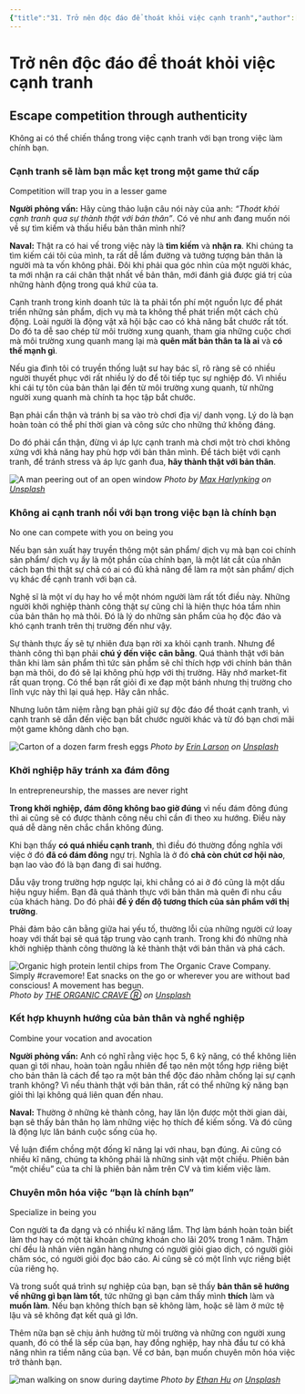 ```yaml
---
{"title":"31. Trở nên độc đáo để thoát khỏi việc cạnh tranh","author":["Naval Ravikant"],"type":null,"category":"finance","related":["[[💸 Làm giàu không cần may mắn]]"],"word-count":1536,"dg-publish":true,"dg-hide":true,"tags":["publish","Naval-Ravikant","rich","finance"],"TARGET DECK":null,"FILE TAGS":null,"permalink":"/2-reading/books/lam-giau-khong-can-may-man-naval/31-tro-nen-doc-dao-de-thoat-khoi-viec-canh-tranh/","hide":true,"dgPassFrontmatter":true}
---
```


# Trở nên độc đáo để thoát khỏi việc cạnh tranh
## Escape competition through authenticity  

Không ai có thể chiến thắng trong việc cạnh tranh với bạn trong việc làm chính bạn.

### Cạnh tranh sẽ làm bạn mắc kẹt trong một game thứ cấp
Competition will trap you in a lesser game

**Người phỏng vấn:** Hãy cùng thảo luận câu nói này của anh: *“Thoát khỏi cạnh tranh qua sự thành thật với bản thân”*. Có vẻ như anh đang muốn nói về sự tìm kiếm và thấu hiểu bản thân mình nhỉ?

**Naval:** Thật ra có hai vế trong việc này là **tìm kiếm** và **nhận ra**. Khi chúng ta tìm kiếm cái tôi của mình, ta rất dễ lầm đường và tưởng tượng bản thân là người mà ta vốn không phải. Đôi khi phải qua góc nhìn của một người khác, ta mới nhận ra cái chân thật nhất về bản thân, mới đánh giá được giá trị của những hành động trong quá khứ của ta.

Cạnh tranh trong kinh doanh tức là ta phải tổn phí một nguồn lực để phát triển những sản phẩm, dịch vụ mà ta không thể phát triển một cách chủ động. Loài người là động vật xã hội bậc cao có khả năng bắt chước rất tốt. Do đó ta dễ sao chép từ môi trường xung quanh, tham gia những cuộc chơi mà môi trường xung quanh mang lại mà **quên mất bản thân ta là ai** và **có thế mạnh gì**.

Nếu gia đình tôi có truyền thống luật sư hay bác sĩ, rõ ràng sẽ có nhiều người thuyết phục với rất nhiều lý do để tôi tiếp tục sự nghiệp đó. Vì nhiều khi cái tự tôn của bản thân lại đến từ môi trường xung quanh, từ những người xung quanh mà chính ta học tập bắt chước.

Bạn phải cẩn thận và tránh bị sa vào trò chơi địa vị/ danh vọng. Lý do là bạn hoàn toàn có thể phí thời gian và công sức cho những thứ không đáng.

Do đó phải cẩn thận, đừng vì áp lực cạnh tranh mà chơi một trò chơi không xứng với khả năng hay phù hợp với bản thân mình. Để tách biệt với cạnh tranh, để tránh stress và áp lực ganh đua, **hãy thành thật với bản thân**.

![A man peering out of an open window](https://images.unsplash.com/photo-1630710577148-7dab2242b56f?crop=entropy&cs=tinysrgb&fit=max&fm=jpg&ixid=M3wzNjAwOTd8MHwxfHNlYXJjaHw3NXx8YmUlMjB5b3Vyc2VsZnxlbnwwfDB8fHwxNjk0NDA4OTk2fDA&ixlib=rb-4.0.3&q=80&w=1080)
*Photo by [Max Harlynking](https://unsplash.com/@harlynkingm?utm_source=Obsidian%20Image%20Inserter%20Plugin&utm_medium=referral) on [Unsplash](https://unsplash.com/?utm_source=Obsidian%20Image%20Inserter%20Plugin&utm_medium=referral)*

### Không ai cạnh tranh nổi với bạn trong việc bạn là chính bạn
No one can compete with you on being you

Nếu bạn sản xuất hay truyền thông một sản phẩm/ dịch vụ mà bạn coi chính sản phẩm/ dịch vụ ấy là một phần của chính bạn, là một lát cắt của nhân cách bạn thì thật sự chả có ai có đủ khả năng để làm ra một sản phẩm/ dịch vụ khác để cạnh tranh với bạn cả.

Nghệ sĩ là một ví dụ hay ho về một nhóm người làm rất tốt điều này. Những người khởi nghiệp thành công thật sự cũng chỉ là hiện thực hóa tầm nhìn của bản thân họ mà thôi. Đó là lý do những sản phẩm của họ độc đáo và khó cạnh tranh trên thị trường đến như vậy.

Sự thành thực ấy sẽ tự nhiên đưa bạn rời xa khỏi cạnh tranh. Nhưng để thành công thì bạn phải **chú ý đến việc** **cân bằng**. Quá thành thật với bản thân khi làm sản phẩm thì tức sản phẩm sẽ chỉ thích hợp với chính bản thân bạn mà thôi, do đó sẽ lại không phù hợp với thị trường. Hãy nhớ market-fit rất quan trọng. Có thể bạn rất giỏi đi xe đạp một bánh nhưng thị trường cho lĩnh vực này thì lại quá hẹp. Hãy cân nhắc.

Nhưng luôn tâm niệm rằng bạn phải giữ sự độc đáo để thoát cạnh tranh, vì cạnh tranh sẽ dẫn đến việc bạn bắt chước người khác và từ đó bạn chơi mãi một game không dành cho bạn.

![Carton of a dozen farm fresh eggs](https://images.unsplash.com/photo-1660224286794-fc173fa9295c?crop=entropy&cs=tinysrgb&fit=max&fm=jpg&ixid=M3wzNjAwOTd8MHwxfHNlYXJjaHw0MDV8fHVuaXF1ZSUyMHRoaW5nc3xlbnwwfDB8fHwxNjk0NDA5MTY1fDA&ixlib=rb-4.0.3&q=80&w=1080)
*Photo by [Erin Larson](https://unsplash.com/@erinlarsonphotography?utm_source=Obsidian%20Image%20Inserter%20Plugin&utm_medium=referral) on [Unsplash](https://unsplash.com/?utm_source=Obsidian%20Image%20Inserter%20Plugin&utm_medium=referral)*

### Khởi nghiệp hãy tránh xa đám đông
In entrepreneurship, the masses are never right

**Trong khởi nghiệp, đám đông không bao giờ đúng** vì nếu đám đông đúng thì ai cũng sẽ có được thành công nếu chỉ cần đi theo xu hướng. Điều này quá dễ dàng nên chắc chắn không đúng.

Khi bạn thấy **có quá nhiều cạnh tranh**, thì điều đó thường đồng nghĩa với việc ở đó **đã có đám đông** ngự trị. Nghĩa là ở đó **chả còn chút cơ hội nào**, bạn lao vào đó là bạn đang đi sai hướng.

Dẫu vậy trong trường hợp ngược lại, khi chẳng có ai ở đó cũng là một dấu hiệu nguy hiểm. Bạn đã quá thành thực với bản thân mà quên đi nhu cầu của khách hàng. Do đó phải **để ý đến độ tương thích của sản phẩm với thị trường**.

Phải đảm bảo cân bằng giữa hai yếu tố, thường lỗi của những người cứ loay hoay với thất bại sẽ quá tập trung vào cạnh tranh. Trong khi đó những nhà khởi nghiệp thành công thường là kẻ thành thật với bản thân và phá cách.

![Organic high protein lentil chips from The Organic Crave Company. Simply #cravemore! Eat snacks on the go or wherever you are without bad conscious! A movement has begun.](https://images.unsplash.com/photo-1621057621213-ae321e2535cd?crop=entropy&cs=tinysrgb&fit=max&fm=jpg&ixid=M3wzNjAwOTd8MHwxfHNlYXJjaHw1Mnx8ZW50cmVwcmVuZXVyc2hpcHxlbnwwfDB8fHwxNjk0NDA5MjU2fDA&ixlib=rb-4.0.3&q=80&w=1080)
*Photo by [THE ORGANIC CRAVE Ⓡ](https://unsplash.com/@theorganiccrave?utm_source=Obsidian%20Image%20Inserter%20Plugin&utm_medium=referral) on [Unsplash](https://unsplash.com/?utm_source=Obsidian%20Image%20Inserter%20Plugin&utm_medium=referral)*

### Kết hợp khuynh hướng của bản thân và nghề nghiệp
Combine your vocation and avocation

**Người phỏng vấn:** Anh có nghĩ rằng việc học 5, 6 kỹ năng, có thể không liên quan gì tới nhau, hoàn toàn ngẫu nhiên để tạo nên một tổng hợp riêng biệt cho bản thân là cách để tạo ra một bản thể độc đáo nhằm chống lại sự cạnh tranh không? Vì nếu thành thật với bản thân, rất có thể những kỹ năng bạn giỏi thì lại không quá liên quan đến nhau.

**Naval:** Thường ở những kẻ thành công, hay lăn lộn được một thời gian dài, bạn sẽ thấy bản thân họ làm những việc họ thích để kiếm sống. Và đó cũng là động lực lăn bánh cuộc sống của họ.

Về luận điểm chồng một đống kĩ năng lại với nhau, bạn đúng. Ai cũng có nhiều kĩ năng, chúng ta không phải là những sinh vật một chiều. Phiên bản “một chiều” của ta chỉ là phiên bản nằm trên CV và tìm kiếm việc làm.

### Chuyên môn hóa việc “bạn là chính bạn”
Specialize in being you

Con người ta đa dạng và có nhiều kĩ năng lắm. Thợ làm bánh hoàn toàn biết làm thơ hay có một tài khoản chứng khoán cho lãi 20% trong 1 năm. Thậm chí đều là nhân viên ngân hàng nhưng có người giỏi giao dịch, có người giỏi chăm sóc, có người giỏi đọc báo cáo. Ai cũng sẽ có một lĩnh vực riêng biệt của riêng họ.

Và trong suốt quá trình sự nghiệp của bạn, bạn sẽ thấy **bản thân sẽ hướng về những gì bạn làm tốt**, tức những gì bạn cảm thấy mình **thích** làm và **muốn làm**. Nếu bạn không thích bạn sẽ không làm, hoặc sẽ làm ở mức tệ lậu và sẽ không đạt kết quả gì lớn.

Thêm nữa bạn sẽ chịu ảnh hưởng từ môi trường và những con người xung quanh, đó có thể là sếp của bạn, hay đồng nghiệp, hay nhà đầu tư có khả năng nhìn ra tiềm năng của bạn. Về cơ bản, bạn muốn chuyên môn hóa việc trở thành bạn.

![man walking on snow during daytime](https://images.unsplash.com/photo-1520891512168-7c1ed8f75832?crop=entropy&cs=tinysrgb&fit=max&fm=jpg&ixid=M3wzNjAwOTd8MHwxfHNlYXJjaHwxMXx8U3BlY2lhbHxlbnwwfDB8fHwxNjk0NDA5Mzg5fDA&ixlib=rb-4.0.3&q=80&w=1080)
*Photo by [Ethan Hu](https://unsplash.com/@ethanhjy?utm_source=Obsidian%20Image%20Inserter%20Plugin&utm_medium=referral) on [Unsplash](https://unsplash.com/?utm_source=Obsidian%20Image%20Inserter%20Plugin&utm_medium=referral)*